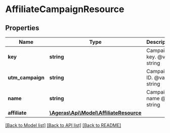 # AffiliateCampaignResource

## Properties
Name | Type | Description | Notes
------------ | ------------- | ------------- | -------------
**key** | **string** | Campaign key. @var string | [optional] 
**utm_campaign** | **string** | Campaign ID. @var string | [optional] 
**name** | **string** | Campaign name @var string | [optional] 
**affiliate** | [**\Ageras\Api\Model\AffiliateResource**](AffiliateResource.md) |  | [optional] 

[[Back to Model list]](../README.md#documentation-for-models) [[Back to API list]](../README.md#documentation-for-api-endpoints) [[Back to README]](../README.md)


